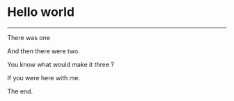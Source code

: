 # Hello world

---

There was one

And then there were two.

You know what would make it three ?

If you were here with me.

The end.
